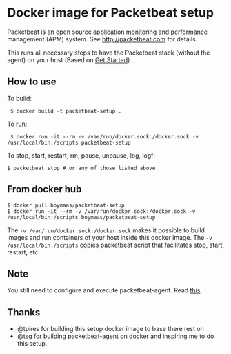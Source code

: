 # Docker image for Packetbeat setup #

Packetbeat is an open source application monitoring and
performance management (APM) system. See 
http://packetbeat.com for details.

This runs all necessary steps to have the Packetbeat stack (without the agent) on your host 
(Based on [Get Started](http://packetbeat.com/getstarted)) .

## How to use ##

To build:

     $ docker build -t packetbeat-setup .

To run:

     $ docker run -it --rm -v /var/run/docker.sock:/docker.sock -v /usr/local/bin:/scripts packetbeat-setup

To stop, start, restart, rm, pause, unpause, log, logf:

	$ packetbeat stop # or any of those listed above

## From docker hub ##

    $ docker pull boymaas/packetbeat-setup
    $ docker run -it --rm -v /var/run/docker.sock:/docker.sock -v /usr/local/bin:/scripts boymaas/packetbeat-setup

The `-v /var/run/docker.sock:/docker.sock` makes it possible to build images and run containers of your host
inside this docker image. The `-v /usr/local/bin:/scripts` copies packetbeat script that facilitates stop, start, restart, etc.

## Note ##

You still need to configure and execute packetbeat-agent. Read [this](https://github.com/packetbeat/packetbeat-docker).

## Thanks ##
* @tpires for building this setup docker image to base there rest on
* @tsg for building packetbeat-agent on docker and inspiring me to do this setup.

